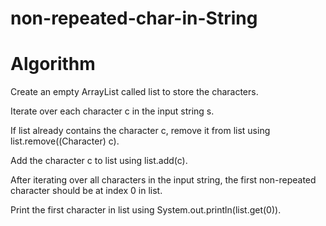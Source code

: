 # non-repeated-char-in-String

# Algorithm
Create an empty ArrayList called list to store the characters.

Iterate over each character c in the input string s.

If list already contains the character c, remove it from list using list.remove((Character) c).

Add the character c to list using list.add(c).

After iterating over all characters in the input string, the first non-repeated character should be at index 0 in list.

Print the first character in list using System.out.println(list.get(0)).

